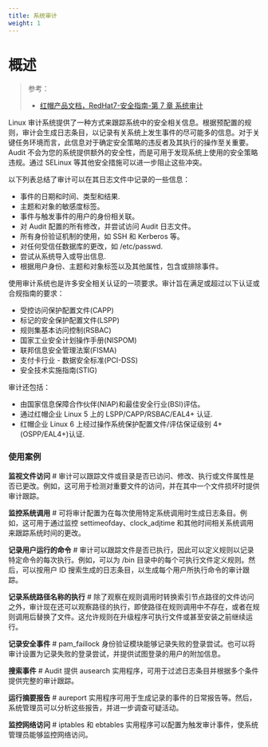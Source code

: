 ```yaml
---
title: 系统审计
weight: 1
---
```


# 概述

> 参考：
> - [红帽产品文档，RedHat7-安全指南-第 7 章 系统审计](https://access.redhat.com/documentation/en-us/red_hat_enterprise_linux/7/html/security_guide/chap-system_auditing)

Linux 审计系统提供了一种方式来跟踪系统中的安全相关信息。根据预配置的规则，审计会生成日志条目，以记录有关系统上发生事件的尽可能多的信息。对于关键任务环境而言，此信息对于确定安全策略的违反者及其执行的操作至关重要。Audit 不会为您的系统提供额外的安全性，而是可用于发现系统上使用的安全策略违规。通过 SELinux 等其他安全措施可以进一步阻止这些冲突。

以下列表总结了审计可以在其日志文件中记录的一些信息：
- 事件的日期和时间、类型和结果.
- 主题和对象的敏感度标签。
- 事件与触发事件的用户的身份相关联。
- 对 Audit 配置的所有修改，并尝试访问 Audit 日志文件。
- 所有身份验证机制的使用，如 SSH 和 Kerberos 等。
- 对任何受信任数据库的更改，如 /etc/passwd.
- 尝试从系统导入或导出信息.
- 根据用户身份、主题和对象标签以及其他属性，包含或排除事件。

使用审计系统也是许多安全相关认证的一项要求。审计旨在满足或超过以下认证或合规指南的要求：
- 受控访问保护配置文件(CAPP)
- 标记的安全保护配置文件(LSPP)
- 规则集基本访问控制(RSBAC)
- 国家工业安全计划操作手册(NISPOM)
- 联邦信息安全管理法案(FISMA)
- 支付卡行业 - 数据安全标准(PCI-DSS)
- 安全技术实施指南(STIG)

审计还包括：
- 由国家信息保障合作伙伴(NIAP)和最佳安全行业(BSI)评估。
- 通过红帽企业 Linux 5 上的 LSPP/CAPP/RSBAC/EAL4+ 认证.
- 红帽企业 Linux 6 上经过操作系统保护配置文件/评估保证级别 4+(OSPP/EAL4+)认证.

### 使用案例

**监视文件访问** # 审计可以跟踪文件或目录是否已访问、修改、执行或文件属性是否已更改。例如，这可用于检测对重要文件的访问，并在其中一个文件损坏时提供审计跟踪。

**监控系统调用** # 可将审计配置为在每次使用特定系统调用时生成日志条目。例如，这可用于通过监控 settimeofday、clock_adjtime 和其他时间相关系统调用来跟踪系统时间的更改。

**记录用户运行的命令** # 审计可以跟踪文件是否已执行，因此可以定义规则以记录特定命令的每次执行。例如，可以为 /bin 目录中的每个可执行文件定义规则。然后，可以按用户 ID 搜索生成的日志条目，以生成每个用户所执行命令的审计跟踪。

**记录系统路径名称的执行** # 除了观察在规则调用时转换索引节点路径的文件访问之外，审计现在还可以观察路径的执行，即使路径在规则调用中不存在，或者在规则调用后替换了文件。这允许规则在升级程序可执行文件或甚至安装之前继续运行。

**记录安全事件** # pam_faillock 身份验证模块能够记录失败的登录尝试。也可以将审计设置为记录失败的登录尝试，并提供试图登录的用户的附加信息。

**搜索事件** # Audit 提供 ausearch 实用程序，可用于过滤日志条目并根据多个条件提供完整的审计跟踪。

**运行摘要报告** # aureport 实用程序可用于生成记录的事件的日常报告等。然后，系统管理员可以分析这些报告，并进一步调查可疑活动。

**监控网络访问** # iptables 和 ebtables 实用程序可以配置为触发审计事件，使系统管理员能够监控网络访问。
